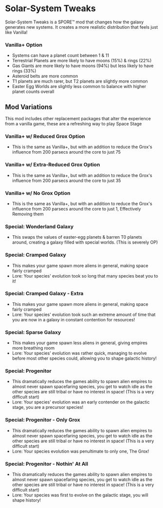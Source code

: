 # Solar-System Tweaks
Solar-System Tweaks is a SPORE™ mod that changes how the galaxy generates new systems. It creates a more realistic distribution that feels just like Vanilla!

### Vanilla+ Option
- Systems can have a planet count between 1 & 11
- Terrestrial Planets are more likely to have moons (15%) & rings (22%)
- Gas Giants are more likely to have moons (94%) but less likely to have rings (33%)
- Asteroid belts are more common
- T1 planets are much rarer, but T2 planets are slightly more common
- Easter Egg Worlds are slightly less common to balance with higher planet counts overall

## Mod Variations
This mod includes other replacement packages that alter the experience from a vanilla game, these are a refreshing way to play Space Stage

### Vanilla+ w/ Reduced Grox Option
- This is the same as Vanilla+, but with an addition to reduce the Grox's influence from 200 parsecs around the core to just 75

### Vanilla+ w/ Extra-Reduced Grox Option
- This is the same as Vanilla+, but with an addition to reduce the Grox's influence from 200 parsecs around the core to just 35

### Vanilla+ w/ No Grox Option
- This is the same as Vanilla+, but with an addition to reduce the Grox's influence from 200 parsecs around the core to just 1, Effectively Removing them

### Special: Wonderland Galaxy
- This swaps the values of easter-egg planets & barren T0 planets around, creating a galaxy filled with special worlds. (This is severely OP)

### Special: Cramped Galaxy
- This makes your game spawn more aliens in general, making space fairly cramped
- Lore: Your species' evolution took so long that many species beat you to it!

### Special: Cramped Galaxy - Extra
- This makes your game spawn more aliens in general, making space fairly cramped
- Lore: Your species' evolution took such an extreme amount of time that you are now in a galaxy in constant contention for resources!

### Special: Sparse Galaxy
- This makes your game spawn less aliens in general, giving empires more breathing room
- Lore: Your species' evolution was rather quick, managing to evolve before most other species could, allowing you to shape galactic history!

### Special: Progenitor
- This dramatically reduces the games ability to spawn alien empires to almost never spawn spacefaring species, you get to watch idle as the other species are still tribal or have no interest in space! (This is a very difficult start)
- Lore: Your species' evolution was an early contender on the galactic stage, you are a precursor species!

### Special: Progenitor - Only Grox
- This dramatically reduces the games ability to spawn alien empires to almost never spawn spacefaring species, you get to watch idle as the other species are still tribal or have no interest in space! (This is a very difficult start)
- Lore: Your species evolution was penultimate to only one, The Grox!

### Special: Progenitor - Nothin' At All
- This dramatically reduces the games ability to spawn alien empires to almost never spawn spacefaring species, you get to watch idle as the other species are still tribal or have no interest in space! (This is a very difficult start)
- Lore: Your species was first to evolve on the galactic stage, you will shape history!

